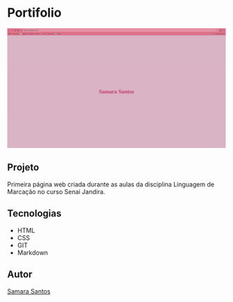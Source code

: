 # Portifolio

![](./Preview.png)

## Projeto 

Primeira página web criada durante as aulas da disciplina Linguagem de Marcação no curso Senai Jandira.

## Tecnologias
* HTML
* CSS
* GIT
* Markdown

## Autor
[Samara Santos](https://www.linkedin.com/in/samara-santos-9793131a1/)
